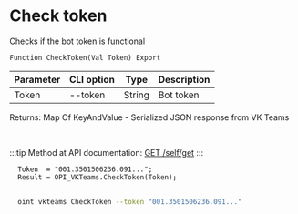 ﻿---
sidebar_position: 1
---

# Check token
 Checks if the bot token is functional



`Function CheckToken(Val Token) Export`

  | Parameter | CLI option | Type | Description |
  |-|-|-|-|
  | Token | --token | String | Bot token |

  
  Returns:  Map Of KeyAndValue - Serialized JSON response from VK Teams

<br/>

:::tip
Method at API documentation: [GET /self/get](https://teams.vk.com/botapi/#/self/get_self_get)
:::
<br/>


```bsl title="Code example"
  Token  = "001.3501506236.091...";
  Result = OPI_VKTeams.CheckToken(Token);
```



```sh title="CLI command example"
    
  oint vkteams CheckToken --token "001.3501506236.091..."

```

```json title="Result"

```
